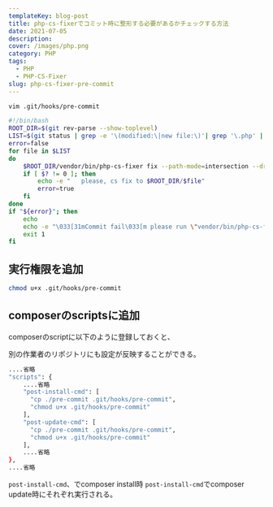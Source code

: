 ```yaml
---
templateKey: blog-post
title: php-cs-fixerでコミット時に整形する必要があるかチェックする方法
date: 2021-07-05
description: 
cover: /images/php.png
category: PHP
tags:
  - PHP
  - PHP-CS-Fixer
slug: php-cs-fixer-pre-commit
---
```


```bash
vim .git/hooks/pre-commit
```

```bash
#!/bin/bash
ROOT_DIR=$(git rev-parse --show-toplevel)
LIST=$(git status | grep -e '\(modified:\|new file:\)'| grep '\.php' | cut -d':' -f2 )
error=false
for file in $LIST
do
    $ROOT_DIR/vendor/bin/php-cs-fixer fix --path-mode=intersection --dry-run $ROOT_DIR/$file > /dev/null 2>&1
    if [ $? != 0 ]; then
        echo -e "   please, cs fix to $ROOT_DIR/$file"
        error=true
    fi
done
if "${error}"; then
    echo
    echo -e "\033[31mCommit fail\033[m please run \"vendor/bin/php-cs-fixer fix\" command"
    exit 1
fi
```

## 実行権限を追加

```bash
chmod u+x .git/hooks/pre-commit
```

## composerのscriptsに追加

composerのscriptに以下のように登録しておくと、

別の作業者のリポジトリにも設定が反映することができる。

```bash
....省略
"scripts": {
    ....省略
    "post-install-cmd": [
      "cp ./pre-commit .git/hooks/pre-commit",
      "chmod u+x .git/hooks/pre-commit"
    ],
    "post-update-cmd": [
      "cp ./pre-commit .git/hooks/pre-commit",
      "chmod u+x .git/hooks/pre-commit"
    ],
    ....省略
},
....省略
```

`post-install-cmd`、でcomposer install時
`post-install-cmd`でcomposer update時にそれぞれ実行される。
